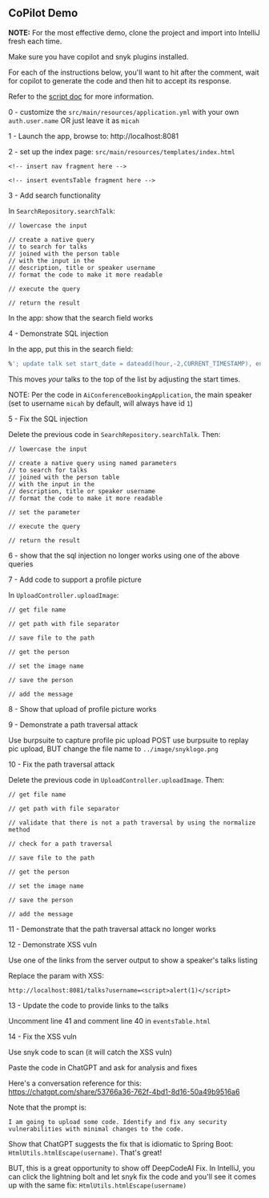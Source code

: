 ## CoPilot Demo

**NOTE:** For the most effective demo, clone the project and import into IntelliJ fresh each time.

Make sure you have copilot and snyk plugins installed.

For each of the instructions below, you'll want to hit <enter> after the comment, wait for copilot to generate the
code and then hit <tab> to accept its response.

Refer to the [script doc](https://docs.google.com/document/d/1T7ER_sv1o7chEk6e0sSW4L-RzxQZlpUJ4BEubHi1hws/edit?tab=t.0) 
for more information. 

0 - customize the `src/main/resources/application.yml` with your own `auth.user.name` OR just leave it as `micah` 

1 - Launch the app, browse to: http://localhost:8081

2 - set up the index page: `src/main/resources/templates/index.html`

```
<!-- insert nav fragment here -->

<!-- insert eventsTable fragment here -->

```

3 - Add search functionality

In `SearchRepository.searchTalk`:

```
// lowercase the input

// create a native query 
// to search for talks 
// joined with the person table 
// with the input in the 
// description, title or speaker username
// format the code to make it more readable

// execute the query

// return the result
```

In the app: show that the search field works

4 - Demonstrate SQL injection

In the app, put this in the search field:

```sql
%'; update talk set start_date = dateadd(hour,-2,CURRENT_TIMESTAMP), end_date = dateadd(hour,1,CURRENT_TIMESTAMP) where id = 1; --
```

This moves _your_ talks to the top of the list by adjusting the start times.

NOTE: Per the code in `AiConferenceBookingApplication`, the main speaker 
(set to username `micah` by default, will always have id `1`)

5 - Fix the SQL injection

Delete the previous code in `SearchRepository.searchTalk`. Then:

```
// lowercase the input

// create a native query using named parameters 
// to search for talks 
// joined with the person table 
// with the input in the 
// description, title or speaker username
// format the code to make it more readable

// set the parameter

// execute the query

// return the result

```

6 - show that the sql injection no longer works using one of the above queries

7 - Add code to support a profile picture

In `UploadController.uploadImage`:

```
// get file name

// get path with file separator

// save file to the path

// get the person

// set the image name

// save the person

// add the message

```

8 - Show that upload of profile picture works

9 - Demonstrate a path traversal attack

Use burpsuite to capture profile pic upload POST
use burpsuite to replay pic upload, BUT change the file name to `../image/snyklogo.png`

10 - Fix the path traversal attack

Delete the previous code in `UploadController.uploadImage`. Then:

```
// get file name

// get path with file separator

// validate that there is not a path traversal by using the normalize method

// check for a path traversal

// save file to the path

// get the person

// set the image name

// save the person

// add the message

```

11 - Demonstrate that the path traversal attack no longer works

12 - Demonstrate XSS vuln

Use one of the links from the server output to show a speaker's talks listing

Replace the param with XSS:

```
http://localhost:8081/talks?username=<script>alert(1)</script>
```

13 - Update the code to provide links to the talks

Uncomment line 41 and comment line 40 in `eventsTable.html`

14 - Fix the XSS vuln

Use snyk code to scan (it will catch the XSS vuln)

Paste the code in ChatGPT and ask for analysis and fixes

Here's a conversation reference for this: https://chatgpt.com/share/53766a36-762f-4bd1-8d16-50a49b9516a6

Note that the prompt is: 

```
I am going to upload some code. Identify and fix any security vulnerabilities with minimal changes to the code.
```

Show that ChatGPT suggests the fix that is idiomatic to Spring Boot: `HtmlUtils.htmlEscape(username)`. That's great!

BUT, this is a great opportunity to show off DeepCodeAI Fix. In IntelliJ, you can click the lightning bolt and
let snyk fix the code and you'll see it comes up with the same fix: `HtmlUtils.htmlEscape(username)`

